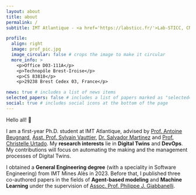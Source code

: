 ```yaml
---
layout: about
title: about
permalink: /
subtitle: IMT Atlantique - <a href='https://labsticc.fr/'>Lab-STICC, CNRS, UMR 6285</a> • Brest, FR • gwendal.beaumont@imt-atlantique.fr

profile:
  align: right
  image: prof_pic.jpg
  image_circular: false # crops the image to make it circular
  more_info: >
    <p>Office D03-111A</p>
    <p>Technopôle Brest-Iroise</p>
    <p>CS 83818</p>
    <p>29238 Brest Cedex 03, France</p>

news: true # includes a list of news items
selected_papers: false # includes a list of papers marked as "selected={true}"
social: true # includes social icons at the bottom of the page
---
```


Hello all! 👋

I am a first-year Ph.D. student at IMT Atlantique, advised by [Prof. Antoine Beugnard](https://www.imt-atlantique.fr/fr/personne/antoine-beugnard), [Asst. Prof. Sylvain Vauttier](https://sylvainvauttier.wp.imt.fr/), [Dr. Salvador Martinez](https://www.imt-atlantique.fr/fr/personne/salvador-martinez) and [Prof. Christelle Urtado](https://cv.hal.science/christelleurtado). My **research interests** lie in **Digital Twins** and **DevOps**. My contributions will focus on automating the making and the management processes of Digital Twins.

I obtained a **General Engineering degree** (with a speciality in Software Engineering) from IMT Mines Alès in 2023. Before that, I published three co-authored papers in the fields of **Agent-based modeling** and **Machine Learning** under the supervision of [Assoc. Prof. Philippe J. Giabbanelli](https://scholar.google.ca/citations?user=7YilOHoAAAAJ&hl=en).
